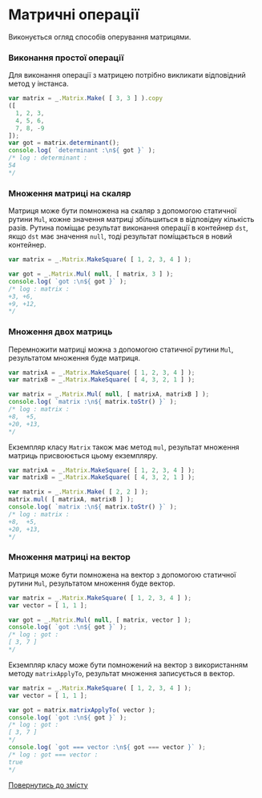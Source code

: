 # Матричні операції

Виконується огляд способів оперування матрицями.

### Виконання простої операції

Для виконання операції з матрицею потрібно викликати відповідний метод у інстанса.

```js
var matrix = _.Matrix.Make( [ 3, 3 ] ).copy
([
  1, 2, 3,
  4, 5, 6,
  7, 8, -9
]);
var got = matrix.determinant();
console.log( `determinant :\n${ got }` );
/* log : determinant :
54
*/
```

### Множення матриці на скаляр

Матриця може бути помножена на скаляр з допомогою статичної рутини `Mul`, кожне значення матриці збільшиться в відповідну кількість разів. Рутина поміщає результат виконання операції в контейнер `dst`, якщо `dst` має значення `null`, тоді результат поміщається в новий контейнер.

```js
var matrix = _.Matrix.MakeSquare( [ 1, 2, 3, 4 ] );

var got = _.Matrix.Mul( null, [ matrix, 3 ] );
console.log( `got :\n${ got }` );
/* log : matrix :
+3, +6,
+9, +12,
*/
```

### Множення двох матриць

Перемножити матриці можна з допомогою статичної рутини `Mul`, результатом множення буде матриця.

```js
var matrixA = _.Matrix.MakeSquare( [ 1, 2, 3, 4 ] );
var matrixB = _.Matrix.MakeSquare( [ 4, 3, 2, 1 ] );

var matrix = _.Matrix.Mul( null, [ matrixA, matrixB ] );
console.log( `matrix :\n${ matrix.toStr() }` );
/* log : matrix :
+8,  +5,
+20, +13,
*/
```

Екземпляр класу `Matrix` також має метод `mul`, результат множення матриць присвоюється цьому екземпляру.

```js
var matrixA = _.Matrix.MakeSquare( [ 1, 2, 3, 4 ] );
var matrixB = _.Matrix.MakeSquare( [ 4, 3, 2, 1 ] );

var matrix = _.Matrix.Make( [ 2, 2 ] );
matrix.mul( [ matrixA, matrixB ] );
console.log( `matrix :\n${ matrix.toStr() }` );
/* log : matrix :
+8,  +5,
+20, +13,
*/
```

### Множення матриці на вектор

Матриця може бути помножена на вектор з допомогою статичної рутини `Mul`, результатом множення буде вектор.

```js
var matrix = _.Matrix.MakeSquare( [ 1, 2, 3, 4 ] );
var vector = [ 1, 1 ];

var got = _.Matrix.Mul( null, [ matrix, vector ] );
console.log( `got :\n${ got }` );
/* log : got :
[ 3, 7 ]
*/
```

Екземпляр класу може бути помножений на вектор з використанням методу `matrixApplyTo`, результат множення записується в вектор.

```js
var matrix = _.Matrix.MakeSquare( [ 1, 2, 3, 4 ] );
var vector = [ 1, 1 ];

var got = matrix.matrixApplyTo( vector );
console.log( `got :\n${ got }` );
/* log : got :
[ 3, 7 ]
*/
console.log( `got === vector :\n${ got === vector }` );
/* log : got === vector :
true
*/
```

[Повернутись до змісту](../README.md#Туторіали)
